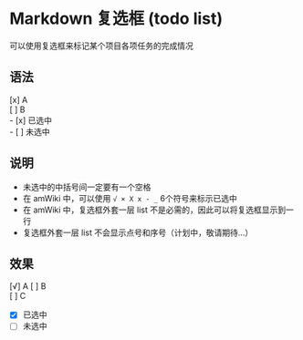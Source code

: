 # Markdown 复选框 (todo list)

可以使用复选框来标记某个项目各项任务的完成情况

## 语法

&#91;x] A  
&#91;&#32;] B  
&#45;&#32;&#91;x] 已选中  
&#45;&#32;&#91;&#32;] 未选中  

## 说明

- 未选中的中括号间一定要有一个空格
- 在 amWiki 中，可以使用 `√ × X x - _` 6个符号来标示已选中
- 在 amWiki 中，复选框外套一层 list 不是必需的，因此可以将复选框显示到一行
- 复选框外套一层 list 不会显示点号和序号（计划中，敬请期待...）

## 效果

[√] A
[ ] B  
[ ] C

- [x] 已选中
- [ ] 未选中
